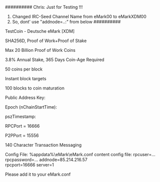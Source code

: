 ##########
Chris:
Just for Testing !!!
1) Changed IRC-Seed Channel Name from eMark00 to eMarkXDM00
2) So, dont' use "addnode=..:" from below
##########


TestCoin - Deutsche eMark [XDM]

SHA256D, Proof of Work+Proof of Stake

Max 20 Billion Proof of Work Coins

3.8% Annual Stake, 365 Days Coin-Age Required

50 coins per block

Instant block targets

100 blocks to coin maturation

Public Address Key: 

Epoch (nChainStartTime): 

pszTimestamp: 

RPCPort = 16666

P2PPort = 15556

140 Character Transaction Messaging

Config File: %appdata%\eMark\eMark.conf
content config file:
rpcuser=...
rpcpassword=...
addnode=85.214.216.57   
rpcport=16666
server=1

Please add it to your eMark.conf
